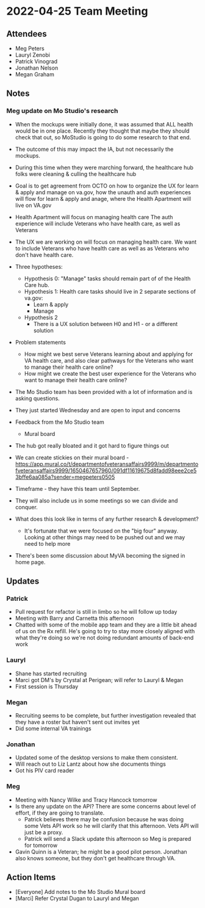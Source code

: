 # 2022-04-25 Team Meeting

## Attendees

- Meg Peters
- Lauryl Zenobi
- Patrick Vinograd
- Jonathan Nelson
- Megan Graham

 ## Notes

### Meg update on Mo Studio's research
- When the mockups were initially done, it was assumed that ALL health would be in one place.  Recently they thought that maybe they should check that out, so MoStudio is going to do some research to that end.
- The outcome of this may impact the IA, but not necessarily the mockups.
- During this time when they were marching forward, the healthcare hub folks were cleaning & culling the healthcare hub 
- Goal is to get agreement from OCTO on how to organize the UX for learn & apply and manage on va.gov, how the unauth and auth experiences will flow for learn & apply and anage, where the Health Apartment will live on VA.gov
- Health Apartment will focus on managing health care The auth experience will include Veterans who have health care, as well as Veterans

- The UX we are working on will focus on managing health care.  We want to include Veterans who have health care as well as as Veterans who don't have health care. 

- Three hypotheses:
  - Hypothesis 0: "Manage" tasks should remain part of of the Health Care hub.
  - Hypothesis 1: Health care tasks should live in 2 separate sections of va.gov:
	  - Learn & apply
	  - Manage
  - Hypothesis 2
	  - There is a UX solution between H0 and H1 - or a different solution
- Problem statements
	- How might we best serve Veterans learning about and applying for VA health care, and also clear pathways for the Veterans who want to manage their health care online?
	- How might we create the best user experience for the Veterans who want to manage their health care online?
- The Mo Studio team has been provided with a lot of information and is asking questions.  
- They just started Wednesday and are open to input and concerns
- Feedback from the Mo Studio team
	- Mural board
- The hub got really bloated and it got hard to figure things out
- We can create stickies on their mural board - https://app.mural.co/t/departmentofveteransaffairs9999/m/departmentofveteransaffairs9999/1650467657960/091df11619675d8fadd98eee2ce53bffe6aa085a?sender=megpeters0505
- Timeframe - they have this team until September.
- They will also include us in some meetings so we can divide and conquer.
- What does this look like in terms of any further research & development? 
	- It's fortunate that we were focused on the "big four"  anyway.  Looking at other things may need to be pushed out and we may need to help more 
- There's been some discussion about MyVA becoming the signed in home page.

## Updates

### Patrick
- Pull request for refactor is still in limbo so he will follow up today
- Meeting with Barry and Carnetta this afternoon
- Chatted with some of the mobile app team and they are a little bit ahead of us on the Rx refill.  He's going to try to stay more closely aligned with what they're doing so we're not doing redundant amounts of back-end work
### Lauryl
- Shane has started recruiting
- Marci got DM's by Crystal at Perigean; will refer to Lauryl & Megan
- First session is Thursday
### Megan
- Recruiting seems to be complete, but further investigation revealed that they have a roster but haven't sent out invites yet
- Did some internal VA trainings
### Jonathan
- Updated some of the desktop versions to make them consistent.
- Will reach out to Liz Lantz about how she documents things
- Got his PIV card reader
### Meg
- Meeting with Nancy Wilke and Tracy Hancock tomorrow
- Is there any update on the API?  There are some concerns about level of effort, if they are going to translate.
  - Patrick believes there may be confusion because he was doing some Vets API work so he will clarify that this afternoon.  Vets API will just be a proxy.
  - Patrick will send a Slack update this afternoon so Meg is prepared for tomorrow
- Gavin Quinn is a Veteran; he might be a good pilot person.  Jonathan also knows someone, but they don't get healthcare through VA. 

## Action Items
- [Everyone] Add notes to the Mo Studio Mural board
- [Marci] Refer Crystal Dugan to Lauryl and Megan



